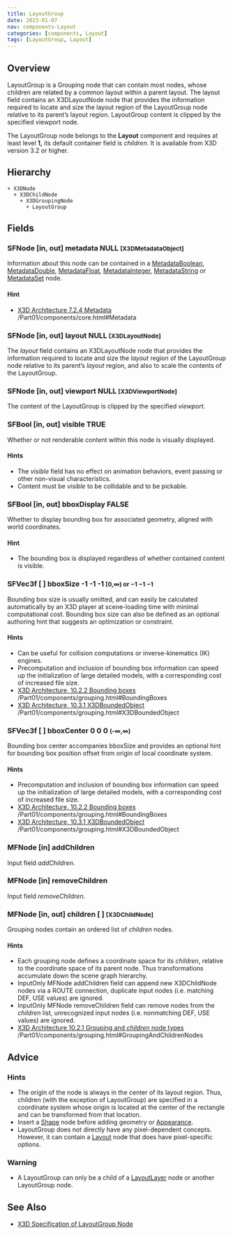 ```yaml
---
title: LayoutGroup
date: 2023-01-07
nav: components-Layout
categories: [components, Layout]
tags: [LayoutGroup, Layout]
---
```

<style>
.post h3 {
  word-spacing: 0.2em;
}
</style>

## Overview

LayoutGroup is a Grouping node that can contain most nodes, whose children are related by a common layout within a parent layout. The layout field contains an X3DLayoutNode node that provides the information required to locate and size the layout region of the LayoutGroup node relative to its parent’s layout region. LayoutGroup content is clipped by the specified viewport node.

The LayoutGroup node belongs to the **Layout** component and requires at least level **1,** its default container field is *children.* It is available from X3D version 3.2 or higher.

## Hierarchy

```
+ X3DNode
  + X3DChildNode
    + X3DGroupingNode
      + LayoutGroup
```

## Fields

### SFNode [in, out] **metadata** NULL <small>[X3DMetadataObject]</small>

Information about this node can be contained in a [MetadataBoolean](/x_ite/components/core/metadataboolean/), [MetadataDouble](/x_ite/components/core/metadatadouble/), [MetadataFloat](/x_ite/components/core/metadatafloat/), [MetadataInteger](/x_ite/components/core/metadatainteger/), [MetadataString](/x_ite/components/core/metadatastring/) or [MetadataSet](/x_ite/components/core/metadataset/) node.

#### Hint

- [X3D Architecture 7.2.4 Metadata](https://www.web3d.org/specifications/X3Dv4/ISO-IEC19775-1v4-IS) /Part01/components/core.html#Metadata

### SFNode [in, out] **layout** NULL <small>[X3DLayoutNode]</small>

The *layout* field contains an X3DLayoutNode node that provides the information required to locate and size the *layout* region of the LayoutGroup node relative to its parent’s *layout* region, and also to scale the contents of the LayoutGroup.

### SFNode [in, out] **viewport** NULL <small>[X3DViewportNode]</small>

The content of the LayoutGroup is clipped by the specified *viewport*.

### SFBool [in, out] **visible** TRUE

Whether or not renderable content within this node is visually displayed.

#### Hints

- The *visible* field has no effect on animation behaviors, event passing or other non-visual characteristics.
- Content must be *visible* to be collidable and to be pickable.

### SFBool [in, out] **bboxDisplay** FALSE

Whether to display bounding box for associated geometry, aligned with world coordinates.

#### Hint

- The bounding box is displayed regardless of whether contained content is visible.

### SFVec3f [ ] **bboxSize** -1 -1 -1 <small>[0,∞) or −1 −1 −1</small>

Bounding box size is usually omitted, and can easily be calculated automatically by an X3D player at scene-loading time with minimal computational cost. Bounding box size can also be defined as an optional authoring hint that suggests an optimization or constraint.

#### Hints

- Can be useful for collision computations or inverse-kinematics (IK) engines.
- Precomputation and inclusion of bounding box information can speed up the initialization of large detailed models, with a corresponding cost of increased file size.
- [X3D Architecture, 10.2.2 Bounding boxes](https://www.web3d.org/specifications/X3Dv4/ISO-IEC19775-1v4-IS) /Part01/components/grouping.html#BoundingBoxes
- [X3D Architecture, 10.3.1 X3DBoundedObject](https://www.web3d.org/specifications/X3Dv4/ISO-IEC19775-1v4-IS) /Part01/components/grouping.html#X3DBoundedObject

### SFVec3f [ ] **bboxCenter** 0 0 0 <small>(-∞,∞)</small>

Bounding box center accompanies bboxSize and provides an optional hint for bounding box position offset from origin of local coordinate system.

#### Hints

- Precomputation and inclusion of bounding box information can speed up the initialization of large detailed models, with a corresponding cost of increased file size.
- [X3D Architecture, 10.2.2 Bounding boxes](https://www.web3d.org/specifications/X3Dv4/ISO-IEC19775-1v4-IS) /Part01/components/grouping.html#BoundingBoxes
- [X3D Architecture, 10.3.1 X3DBoundedObject](https://www.web3d.org/specifications/X3Dv4/ISO-IEC19775-1v4-IS) /Part01/components/grouping.html#X3DBoundedObject

### MFNode [in] **addChildren**

Input field *addChildren*.

### MFNode [in] **removeChildren**

Input field *removeChildren*.

### MFNode [in, out] **children** [ ] <small>[X3DChildNode]</small>

Grouping nodes contain an ordered list of *children* nodes.

#### Hints

- Each grouping node defines a coordinate space for its *children*, relative to the coordinate space of its parent node. Thus transformations accumulate down the scene graph hierarchy.
- InputOnly MFNode addChildren field can append new X3DChildNode nodes via a ROUTE connection, duplicate input nodes (i.e. matching DEF, USE values) are ignored.
- InputOnly MFNode removeChildren field can remove nodes from the *children* list, unrecognized input nodes (i.e. nonmatching DEF, USE values) are ignored.
- [X3D Architecture 10.2.1 Grouping and *children* node types](https://www.web3d.org/specifications/X3Dv4/ISO-IEC19775-1v4-IS) /Part01/components/grouping.html#GroupingAndChildrenNodes

## Advice

### Hints

- The origin of the node is always in the center of its layout region. Thus, children (with the exception of LayoutGroup) are specified in a coordinate system whose origin is located at the center of the rectangle and can be transformed from that location.
- Insert a [Shape](/x_ite/components/shape/shape/) node before adding geometry or [Appearance](/x_ite/components/shape/appearance/).
- LayoutGroup does not directly have any pixel-dependent concepts. However, it can contain a [Layout](/x_ite/components/layout/layout/) node that does have pixel-specific options.

### Warning

- A LayoutGroup can only be a child of a [LayoutLayer](/x_ite/components/layout/layoutlayer/) node or another LayoutGroup node.

## See Also

- [X3D Specification of LayoutGroup Node](https://www.web3d.org/documents/specifications/19775-1/V4.0/Part01/components/layout.html#LayoutGroup)
